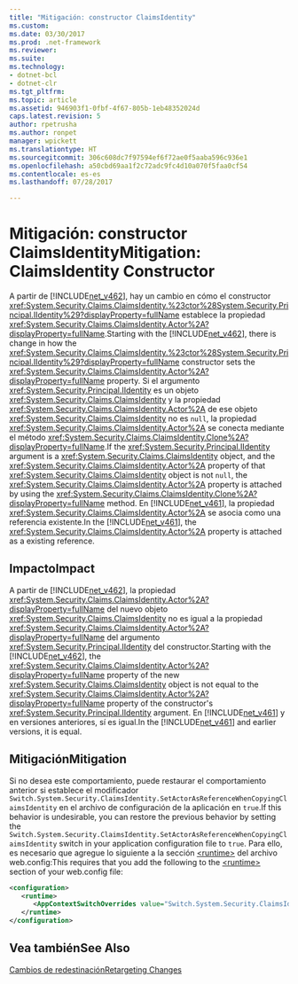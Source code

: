 ```yaml
---
title: "Mitigación: constructor ClaimsIdentity"
ms.custom: 
ms.date: 03/30/2017
ms.prod: .net-framework
ms.reviewer: 
ms.suite: 
ms.technology:
- dotnet-bcl
- dotnet-clr
ms.tgt_pltfrm: 
ms.topic: article
ms.assetid: 946903f1-0fbf-4f67-805b-1eb48352024d
caps.latest.revision: 5
author: rpetrusha
ms.author: ronpet
manager: wpickett
ms.translationtype: HT
ms.sourcegitcommit: 306c608dc7f97594ef6f72ae0f5aaba596c936e1
ms.openlocfilehash: a50cbd69aa1f2c72adc9fc4d10a070f5faa0cf54
ms.contentlocale: es-es
ms.lasthandoff: 07/28/2017

---
```

# <a name="mitigation-claimsidentity-constructor"></a><span data-ttu-id="d3918-102">Mitigación: constructor ClaimsIdentity</span><span class="sxs-lookup"><span data-stu-id="d3918-102">Mitigation: ClaimsIdentity Constructor</span></span>
<span data-ttu-id="d3918-103">A partir de [!INCLUDE[net_v462](../../../includes/net-v462-md.md)], hay un cambio en cómo el constructor <xref:System.Security.Claims.ClaimsIdentity.%23ctor%28System.Security.Principal.IIdentity%29?displayProperty=fullName> establece la propiedad <xref:System.Security.Claims.ClaimsIdentity.Actor%2A?displayProperty=fullName>.</span><span class="sxs-lookup"><span data-stu-id="d3918-103">Starting with the [!INCLUDE[net_v462](../../../includes/net-v462-md.md)], there is change in how the <xref:System.Security.Claims.ClaimsIdentity.%23ctor%28System.Security.Principal.IIdentity%29?displayProperty=fullName> constructor sets the <xref:System.Security.Claims.ClaimsIdentity.Actor%2A?displayProperty=fullName> property.</span></span> <span data-ttu-id="d3918-104">Si el argumento <xref:System.Security.Principal.IIdentity> es un objeto <xref:System.Security.Claims.ClaimsIdentity> y la propiedad <xref:System.Security.Claims.ClaimsIdentity.Actor%2A> de ese objeto <xref:System.Security.Claims.ClaimsIdentity> no es `null`, la propiedad <xref:System.Security.Claims.ClaimsIdentity.Actor%2A> se conecta mediante el método <xref:System.Security.Claims.ClaimsIdentity.Clone%2A?displayProperty=fullName>.</span><span class="sxs-lookup"><span data-stu-id="d3918-104">If the <xref:System.Security.Principal.IIdentity> argument is a <xref:System.Security.Claims.ClaimsIdentity> object, and the <xref:System.Security.Claims.ClaimsIdentity.Actor%2A> property of that <xref:System.Security.Claims.ClaimsIdentity> object is not `null`, the <xref:System.Security.Claims.ClaimsIdentity.Actor%2A> property is attached by using the <xref:System.Security.Claims.ClaimsIdentity.Clone%2A?displayProperty=fullName> method.</span></span> <span data-ttu-id="d3918-105">En [!INCLUDE[net_v461](../../../includes/net-v461-md.md)], la propiedad <xref:System.Security.Claims.ClaimsIdentity.Actor%2A> se asocia como una referencia existente.</span><span class="sxs-lookup"><span data-stu-id="d3918-105">In the [!INCLUDE[net_v461](../../../includes/net-v461-md.md)], the <xref:System.Security.Claims.ClaimsIdentity.Actor%2A> property is attached as a  existing reference.</span></span>  
  
## <a name="impact"></a><span data-ttu-id="d3918-106">Impacto</span><span class="sxs-lookup"><span data-stu-id="d3918-106">Impact</span></span>  
 <span data-ttu-id="d3918-107">A partir de [!INCLUDE[net_v462](../../../includes/net-v462-md.md)], la propiedad <xref:System.Security.Claims.ClaimsIdentity.Actor%2A?displayProperty=fullName> del nuevo objeto <xref:System.Security.Claims.ClaimsIdentity> no es igual a la propiedad <xref:System.Security.Claims.ClaimsIdentity.Actor%2A?displayProperty=fullName> del argumento <xref:System.Security.Principal.IIdentity> del constructor.</span><span class="sxs-lookup"><span data-stu-id="d3918-107">Starting with the [!INCLUDE[net_v462](../../../includes/net-v462-md.md)], the <xref:System.Security.Claims.ClaimsIdentity.Actor%2A?displayProperty=fullName> property of the new <xref:System.Security.Claims.ClaimsIdentity> object is not equal to the <xref:System.Security.Claims.ClaimsIdentity.Actor%2A?displayProperty=fullName> property of the constructor's <xref:System.Security.Principal.IIdentity> argument.</span></span> <span data-ttu-id="d3918-108">En [!INCLUDE[net_v461](../../../includes/net-v461-md.md)] y en versiones anteriores, sí es igual.</span><span class="sxs-lookup"><span data-stu-id="d3918-108">In the [!INCLUDE[net_v461](../../../includes/net-v461-md.md)] and earlier versions, it is equal.</span></span>  
  
## <a name="mitigation"></a><span data-ttu-id="d3918-109">Mitigación</span><span class="sxs-lookup"><span data-stu-id="d3918-109">Mitigation</span></span>  
 <span data-ttu-id="d3918-110">Si no desea este comportamiento, puede restaurar el comportamiento anterior si establece el modificador `Switch.System.Security.ClaimsIdentity.SetActorAsReferenceWhenCopyingClaimsIdentity` en el archivo de configuración de la aplicación en `true`.</span><span class="sxs-lookup"><span data-stu-id="d3918-110">If this behavior is undesirable, you can restore the previous behavior by setting the `Switch.System.Security.ClaimsIdentity.SetActorAsReferenceWhenCopyingClaimsIdentity` switch in your application configuration file to `true`.</span></span> <span data-ttu-id="d3918-111">Para ello, es necesario que agregue lo siguiente a la sección [\<runtime>](../../../docs/framework/configure-apps/file-schema/runtime/runtime-element.md) del archivo web.config:</span><span class="sxs-lookup"><span data-stu-id="d3918-111">This requires that you add the following to  the [\<runtime>](../../../docs/framework/configure-apps/file-schema/runtime/runtime-element.md) section of your web.config file:</span></span>  
  
```xml  
<configuration>  
   <runtime>  
      <AppContextSwitchOverrides value="Switch.System.Security.ClaimsIdentity.SetActorAsReferenceWhenCopyingClaimsIdentity=true" />  
   </runtime>  
</configuration>  
```  
  
## <a name="see-also"></a><span data-ttu-id="d3918-112">Vea también</span><span class="sxs-lookup"><span data-stu-id="d3918-112">See Also</span></span>  
 [<span data-ttu-id="d3918-113">Cambios de redestinación</span><span class="sxs-lookup"><span data-stu-id="d3918-113">Retargeting Changes</span></span>](../../../docs/framework/migration-guide/retargeting-changes-in-the-net-framework-4-6.md)

